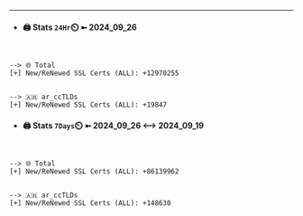 

---
- #### 🖨️ **Stats** `24Hr`⏲️ ➼ 2024_09_26
```console


--> 🌐 Total
[+] New/ReNewed SSL Certs (ALL): +12970255


--> 🇦🇷 ar_ccTLDs
[+] New/ReNewed SSL Certs (ALL): +19847

```

- #### 🖨️ **Stats** `7Days`⏲️ ➼ 2024_09_26 <--> 2024_09_19
```console


--> 🌐 Total
[+] New/ReNewed SSL Certs (ALL): +86139962


--> 🇦🇷 ar_ccTLDs
[+] New/ReNewed SSL Certs (ALL): +148630

```

